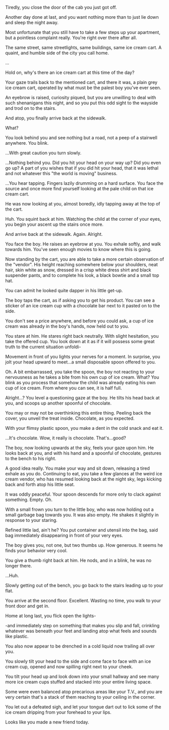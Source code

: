 Tiredly, you close the door of the cab you just got off.

Another day done at last, and you want nothing more than to just lie down and sleep the night away.

Most unfortunate that you still have to take a few steps up your apartment, but a pointless complaint really. You're right over there after all.

The same street, same streetlights, same buildings, same ice cream cart. A quaint, and humble side of the city you call home.

...

Hold on, why's there an ice cream cart at this time of the day?

Your gaze trails back to the mentioned cart, and there it was, a plain grey ice cream cart, operated by what must be the palest boy you've ever seen.

An eyebrow is raised, curiosity piqued, but you are unwilling to deal with such shenanigans this night, and so you put this odd sight to the wayside and trod on to the stairs.

And atop, you finally arrive back at the sidewalk.

What?

You look behind you and see nothing but a road, not a peep of a stairwell anywhere. You blink.

...With great caution you turn slowly.

...Nothing behind you. Did you hit your head on your way up? Did you even go up? A part of you wishes that if you did hit your head, that it was lethal and not whatever this "the world is moving" business.

...You hear tapping. Fingers lazily drumming on a hard surface. You face the source and once more find yourself looking at the pale child on that ice cream cart.

He was now looking at you, almost boredly, idly tapping away at the top of the cart.

Huh. You squint back at him. Watching the child at the corner of your eyes, you begin your ascent up the stairs once more.

And arrive back at the sidewalk. Again. Alright.

You face the boy. He raises an eyebrow at you. You exhale softly, and walk towards him. You've seen enough movies to know where this is going.

Now standing by the cart, you are able to take a more certain observation of the "vendor". His height reaching somewhere below your shoulders, neat hair, skin white as snow, dressed in a crisp white dress shirt and black suspender pants, and to complete his look, a black bowtie and a small top hat. 

You can admit he looked quite dapper in his little get-up.

The boy taps the cart, as if asking you to get his product. You can see a sticker of an ice cream cup with a chocolate bar next to it pasted on to the side.

You don't see a price anywhere, and before you could ask, a cup of ice cream was already in the boy's hands, now held out to you.

You stare at him. He stares right back neutrally. With slight hesitation, you take the offered cup. You look down at it as if it will possess some great truth to the current situation unfoldi-

Movement in front of you lights your nerves for a moment. In surprise, you jolt your head upward to meet...a small disposable spoon offered to you.

Oh. A bit embarrassed, you take the spoon, the boy not reacting to your nervousness as he takes a bite from his own cup of ice cream. What? You blink as you process that somehow the child was already eating his own cup of ice cream. From where you can see, it is half full.

Alright...? You level a questioning gaze at the boy. He tilts his head back at you, and scoops up another spoonful of chocolate.

You may or may not be overthinking this entire thing. Peeling back the cover, you unveil the treat inside. Chocolate, as you expected.

With your flimsy plastic spoon, you make a dent in the cold snack and eat it.

...It's chocolate. Wow, it really is chocolate. That's...good? 

The boy, now looking upwards at the sky, feels your gaze upon him. He looks back at you, and with his hand and a spoonful of chocolate, gestures to the bench to his right.

A good idea really. You make your way and sit down, releasing a tired exhale as you do. Continuing to eat, you take a few glances at the weird ice cream vendor, who has resumed looking back at the night sky, legs kicking back and forth atop his little seat.

It was oddly peaceful. Your spoon descends for more only to clack against something. Empty. Oh.

With a small frown you turn to the little boy, who was now holding out a small garbage bag towards you. It was also empty. He shakes it slightly in response to your staring.

Refined little lad, ain't he? You put container and utensil into the bag, said bag immediately disappearing in front of your very eyes.

The boy gives you, not one, but two thumbs up. How generous. It seems he finds your behavior very cool.

You give a thumb right back at him. He nods, and in a blink, he was no longer there.

...Huh.

Slowly getting out of the bench, you go back to the stairs leading up to your flat.

You arrive at the second floor. Excellent. Wasting no time, you walk to your front door and get in.

Home at long last, you flick open the lights-

-and immediately step on something that makes you slip and fall, crinkling whatever was beneath your feet and landing atop what feels and sounds like plastic.

You also now appear to be drenched in a cold liquid now trailing all over you.

You slowly tilt your head to the side and come face to face with an ice cream cup, opened and now spilling right next to your cheek.

You tilt your head up and look down into your small hallway and see many more ice cream cups stuffed and stacked into your entire living space.

Some were even balanced atop precarious areas like your T.V., and you are very certain that's a stack of them reaching to your ceiling in the corner.

You let out a defeated sigh, and let your tongue dart out to lick some of the ice cream dripping from your forehead to your lips.

Looks like you made a new friend today.